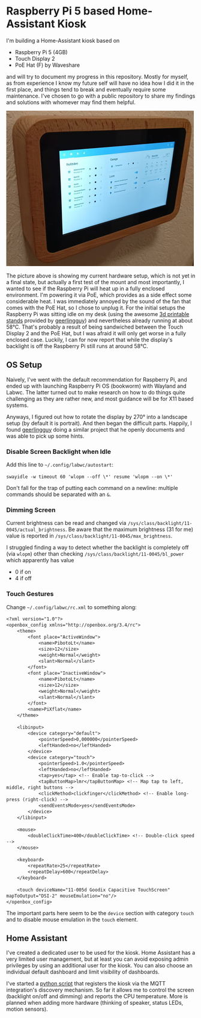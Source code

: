 # Raspberry Pi 5 based Home-Assistant Kiosk

I'm building a Home-Assistant kiosk based on
* Raspberry Pi 5 (4GB)
* Touch Display 2
* PoE Hat (F) by Waveshare

and will try to document my progress in this repository. Mostly for myself, as from experience I know my future self will have no idea how I did it in the first place, and things tend to break and eventually require some maintenance.
I've chosen to go with a public repository to share my findings and solutions with whomever may find them helpful.

![Mounted Kiosk](images/mounted-kiosk.jpeg)

The picture above is showing my current hardware setup, which is not yet in a final state, but actually a first test of the mount and most importantly, I wanted to see if the Raspberry Pi will heat up in a fully enclosed environment. I'm powering it via PoE, which provides as a side effect some considerable heat. I was immediately annoyed by the sound of the fan that comes with the PoE Hat, so I chose to unplug it. For the initial setups the Raspberry Pi was sitting idle on my desk (using the awesome [3d printable stands](https://www.printables.com/model/1062445-raspberry-pi-touch-display-2-stand) provided by [geerlingguy](https://www.jeffgeerling.com/)) and nevertheless already running at about 58°C. That's probably a result of being sandwiched between the Touch Display 2 and the PoE Hat, but I was afraid it will only get worse in a fully enclosed case. Luckily, I can for now report that while the display's backlight is off the Raspberry Pi still runs at around 58°C.


## OS Setup

Naively, I've went with the default recommendation for Raspberry Pi, and ended up with launching Raspberry Pi OS (bookworm) with Wayland and Labwc. The latter turned out to make research on how to do things quite challenging as they are rather new, and most guidance will be for X11 based systems.

Anyways, I figured out how to rotate the display by 270° into a landscape setup (by default it is portrait). And then began the difficult parts. Happily, I found [geerlingguy](https://github.com/geerlingguy/pi-kiosk) doing a similar project that he openly documents and was able to pick up some hints.

### Disable Screen Backlight when Idle

Add this line to `~/.config/labwc/autostart`:

`swayidle -w timeout 60 'wlopm --off \*' resume 'wlopm --on \*'`

Don't fall for the trap of putting each command on a newline: multiple commands should be separated with an `&`. 

### Dimming Screen

Current brightness can be read and changed via 
`/sys/class/backlight/11-0045/actual_brightness`. Be aware that the maximum brightness (31 for me) value is reported in `/sys/class/backlight/11-0045/max_brightness`.

I struggled finding a way to detect whether the backlight is completely off (via `wlopm`) other than checking `/sys/class/backlight/11-0045/bl_power` which apparently has value 
* 0 if on
* 4 if off

### Touch Gestures

Change `~/.config/labwc/rc.xml` to something along:

```
<?xml version="1.0"?>
<openbox_config xmlns="http://openbox.org/3.4/rc">
    <theme>
        <font place="ActiveWindow">
            <name>PibotoLt</name>
            <size>12</size>
            <weight>Normal</weight>
            <slant>Normal</slant>
        </font>
        <font place="InactiveWindow">
            <name>PibotoLt</name>
            <size>12</size>
            <weight>Normal</weight>
            <slant>Normal</slant>
        </font>
        <name>PiXflat</name>
    </theme>

    <libinput>
        <device category="default">
            <pointerSpeed>0,000000</pointerSpeed>
            <leftHanded>no</leftHanded>
        </device>
        <device category="touch">
            <pointerSpeed>1.0</pointerSpeed>
            <leftHanded>no</leftHanded>
            <tap>yes</tap> <!-- Enable tap-to-click -->
            <tapButtonMap>lmr</tapButtonMap> <!-- Map tap to left, middle, right buttons -->
            <clickMethod>clickfinger</clickMethod> <!-- Enable long-press (right-click) -->
            <sendEventsMode>yes</sendEventsMode>
        </device>
    </libinput>

    <mouse>
        <doubleClickTime>400</doubleClickTime> <!-- Double-click speed -->
    </mouse>

    <keyboard>
        <repeatRate>25</repeatRate>
        <repeatDelay>600</repeatDelay>
    </keyboard>

    <touch deviceName="11-005d Goodix Capacitive TouchScreen" mapToOutput="DSI-2" mouseEmulation="no"/>
</openbox_config>
```

The important parts here seem to be the `device` section with category `touch` and to disable mouse emulation in the `touch` element.

## Home Assistant

I've created a dedicated user to be used for the kiosk. Home Assistant has a very limited user management, but at least you can avoid exposing admin privileges by using an additional user for the kiosk. You can also choose an individual default dashboard and limit visibility of dashboards.

I've started a [python script](ha-client/main.py) that registers the kiosk via the MQTT integration's discovery mechanism.
So far it allows me to control the screen (backlight on/off and dimming) and reports the CPU temperature.
More is planned when adding more hardware (thinking of speaker, status LEDs, motion sensors).